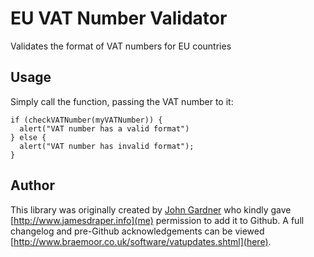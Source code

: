 # EU VAT Number Validator

Validates the format of VAT numbers for EU countries


## Usage

Simply call the function, passing the VAT number to it:

```
if (checkVATNumber(myVATNumber)) {
  alert("VAT number has a valid format")
} else { 
  alert("VAT number has invalid format");
}
```


## Author

This library was originally created by [John Gardner](http://www.braemoor.co.uk/software/) who kindly gave [http://www.jamesdraper.info](me) permission to add it to Github. A full changelog and pre-Github acknowledgements can be viewed [http://www.braemoor.co.uk/software/vatupdates.shtml](here).
